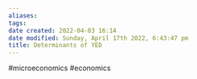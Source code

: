 ```yaml
---
aliases: 
tags: 
date created: 2022-04-03 16:14
date modified: Sunday, April 17th 2022, 6:43:47 pm
title: Determinants of YED
---
```


#microeconomics #economics
